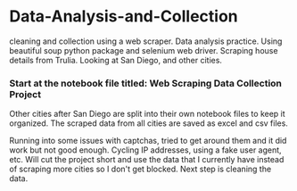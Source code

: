 # Data-Analysis-and-Collection
cleaning and collection using a web scraper. Data analysis practice. Using beautiful soup python package and selenium web driver. 
Scraping house details from Trulia. Looking at San Diego, and other cities.
### Start at the notebook file titled: Web Scraping Data Collection Project
Other cities after San Diego are split into their own notebook files to keep it organized. The scraped data from all cities are saved as excel and csv files. 

Running into some issues with captchas, tried to get around them and it did work but not good enough. Cycling IP addresses, using a fake user agent, etc. Will cut the project short and use the data that I currently have instead of scraping more cities so I don't get blocked. Next step is cleaning the data. 
